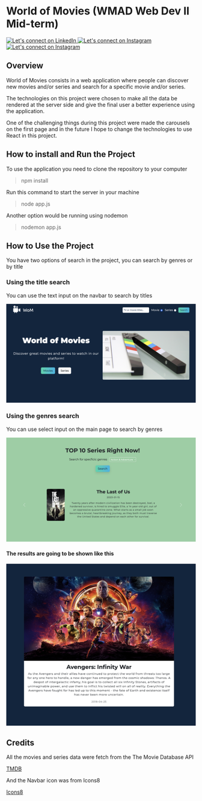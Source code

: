 # World of Movies (WMAD Web Dev II Mid-term)

<a href="https://www.linkedin.com/in/rodrigobonatti/">
  <img alt="Let's connect on LinkedIn" src="https://img.shields.io/badge/LinkedIn-0077B5?style=for-the-badge&logo=linkedin&logoColor=white" width="165"/>
</a>

<a href="https://www.instagram.com/rodrigobonatti_/">
  <img alt="Let's connect on Instagram" src="https://img.shields.io/badge/Instagram-E4405F?style=for-the-badge&logo=instagram&logoColor=white" width="165"/>
</a>

<a href="mailto:rodrigobonattii@gmail.com">
  <img alt="Let's connect on Instagram" src="https://img.shields.io/badge/Gmail-D14836?style=for-the-badge&logo=gmail&logoColor=white" width="165"/>
</a>

## Overview

World of Movies consists in a web application where people can discover new movies and/or series and search for a specific movie and/or series.

The technologies on this project were chosen to make all the data be rendered at the server side and give the final user a better experience using the application.

One of the challenging things during this project were made the carousels on the first page and in the future I hope to change the technologies to use React in this project.

## How to install and Run the Project

To use the application you need to clone the repository to your computer

> npm install

Run this command to start the server in your machine

> node app.js

Another option would be running using nodemon

> nodemon app.js

## How to Use the Project

You have two options of search in the project, you can search by genres or by title

### Using the title search

You can use the text input on the navbar to search by titles

![](https://raw.githubusercontent.com/Bonattii/world-of-movies/main/public/images/header.png)

### Using the genres search

You can use select input on the main page to search by genres

![](https://raw.githubusercontent.com/Bonattii/world-of-movies/main/public/images/genresSearch.png)

#### The results are going to be shown like this

![](https://raw.githubusercontent.com/Bonattii/world-of-movies/main/public/images/results.png)

## Credits

All the movies and series data were fetch from the The Movie Database API

[TMDB](https://www.themoviedb.org/?language=en-CA)

And the Navbar icon was from Icons8

[Icons8](https://icons8.com/icon/69088/movie-projector)
